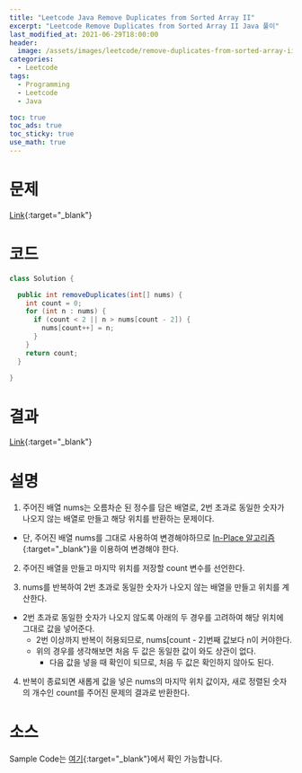 ```yaml
---
title: "Leetcode Java Remove Duplicates from Sorted Array II"
excerpt: "Leetcode Remove Duplicates from Sorted Array II Java 풀이"
last_modified_at: 2021-06-29T18:00:00
header:
  image: /assets/images/leetcode/remove-duplicates-from-sorted-array-ii.png
categories:
  - Leetcode
tags:
  - Programming
  - Leetcode
  - Java

toc: true
toc_ads: true
toc_sticky: true
use_math: true
---
```

# 문제
[Link](https://leetcode.com/problems/remove-duplicates-from-sorted-array-ii/){:target="_blank"}

# 코드
```java
class Solution {

  public int removeDuplicates(int[] nums) {
    int count = 0;
    for (int n : nums) {
      if (count < 2 || n > nums[count - 2]) {
        nums[count++] = n;
      }
    }
    return count;
  }

}
```

# 결과
[Link](https://leetcode.com/submissions/detail/514817750/){:target="_blank"}

# 설명
1. 주어진 배열 nums는 오름차순 된 정수를 담은 배열로, 2번 초과로 동일한 숫자가 나오지 않는 배열로 만들고 해당 위치를 반환하는 문제이다.
- 단, 주어진 배열 nums를 그대로 사용하여 변경해야하므로 [In-Place 알고리즘](https://en.wikipedia.org/wiki/In-place_algorithm){:target="_blank"}을 이용하여 변경해야 한다.

2. 주어진 배열을 만들고 마지막 위치를 저장할 count 변수를 선언한다.

3. nums를 반복하여 2번 초과로 동일한 숫자가 나오지 않는 배열을 만들고 위치를 계산한다.
- 2번 초과로 동일한 숫자가 나오지 않도록 아래의 두 경우를 고려하여 해당 위치에 그대로 값을 넣어준다.
  - 2번 이상까지 반복이 허용되므로, nums[count - 2]번째 값보다 n이 커야한다.
  - 위의 경우를 생각해보면 처음 두 값은 동일한 값이 와도 상관이 없다.
    - 다음 값을 넣을 때 확인이 되므로, 처음 두 값은 확인하지 않아도 된다.

4. 반복이 종료되면 새롭게 값을 넣은 nums의 마지막 위치 값이자, 새로 정렬된 숫자의 개수인 count를 주어진 문제의 결과로 반환한다.

# 소스
Sample Code는 [여기](https://github.com/GracefulSoul/leetcode/blob/master/src/main/java/gracefulsoul/problems/RemoveDuplicatesFromSortedArrayII.java){:target="_blank"}에서 확인 가능합니다.